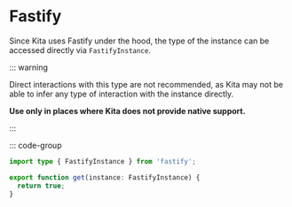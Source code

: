 # Fastify

Since Kita uses Fastify under the hood, the type of the instance can be accessed
directly via `FastifyInstance`.

::: warning

Direct interactions with this type are not recommended, as Kita may not be able
to infer any type of interaction with the instance directly.

**Use only in places where Kita does not provide native support.**

:::

::: code-group

```ts {4} [routes/index.ts]
import type { FastifyInstance } from 'fastify';

export function get(instance: FastifyInstance) {
  return true;
}
```
